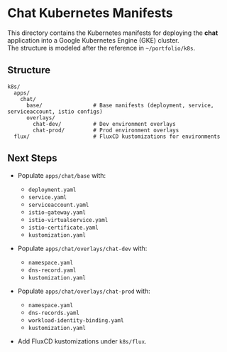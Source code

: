 # Chat Kubernetes Manifests

This directory contains the Kubernetes manifests for deploying the **chat** application into a Google Kubernetes Engine (GKE) cluster.  
The structure is modeled after the reference in `~/portfolio/k8s`.

## Structure

```
k8s/
  apps/
    chat/
      base/                # Base manifests (deployment, service, serviceaccount, istio configs)
      overlays/
        chat-dev/          # Dev environment overlays
        chat-prod/         # Prod environment overlays
  flux/                    # FluxCD kustomizations for environments
```

## Next Steps

- Populate `apps/chat/base` with:
  - `deployment.yaml`
  - `service.yaml`
  - `serviceaccount.yaml`
  - `istio-gateway.yaml`
  - `istio-virtualservice.yaml`
  - `istio-certificate.yaml`
  - `kustomization.yaml`

- Populate `apps/chat/overlays/chat-dev` with:
  - `namespace.yaml`
  - `dns-record.yaml`
  - `kustomization.yaml`

- Populate `apps/chat/overlays/chat-prod` with:
  - `namespace.yaml`
  - `dns-records.yaml`
  - `workload-identity-binding.yaml`
  - `kustomization.yaml`

- Add FluxCD kustomizations under `k8s/flux`.
